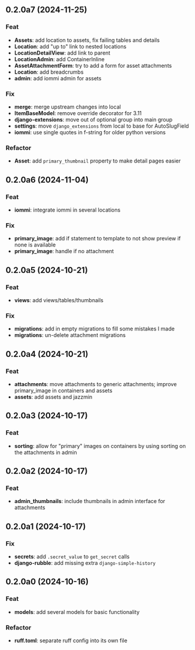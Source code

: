 ## 0.2.0a7 (2024-11-25)

### Feat

- **Assets**: add location to assets, fix failing tables and details
- **Location**: add "up to" link to nested locations
- **LocationDetailView**: add link to parent
- **LocationAdmin**: add ContainerInline
- **AssetAttachmentForm**: try to add a form for asset attachments
- **Location**: add breadcrumbs
- **admin**: add iommi admin for assets

### Fix

- **merge**: merge upstream changes into local
- **ItemBaseModel**: remove override decorator for 3.11
- **django-extensions**: move out of optional group into main group
- **settings**: move `django_extensions` from local to base for AutoSlugField
- **iommi**: use single quotes in f-string for older python versions

### Refactor

- **Asset**: add `primary_thumbnail` property to make detail pages easier

## 0.2.0a6 (2024-11-04)

### Feat

- **iommi**: integrate iommi in several locations

### Fix

- **primary_image**: add if statement to template to not show preview if none is available
- **primary_image**: handle if no attachment

## 0.2.0a5 (2024-10-21)

### Feat

- **views**: add views/tables/thumbnails

### Fix

- **migrations**: add in empty migrations to fill some mistakes I made
- **migrations**: un-delete attachment migrations

## 0.2.0a4 (2024-10-21)

### Feat

- **attachments**: move attachments to generic attachments; improve primary_image in containers and assets
- **assets**: add assets and jazzmin

## 0.2.0a3 (2024-10-17)

### Feat

- **sorting**: allow for "primary" images on containers by using sorting on the attachments in admin

## 0.2.0a2 (2024-10-17)

### Feat

- **admin_thumbnails**: include thumbnails in admin interface for attachments

## 0.2.0a1 (2024-10-17)

### Fix

- **secrets**: add `.secret_value` to `get_secret` calls
- **django-rubble**: add missing extra `django-simple-history`

## 0.2.0a0 (2024-10-16)

### Feat

- **models**: add several models for basic functionality

### Refactor

- **ruff.toml**: separate ruff config into its own file
